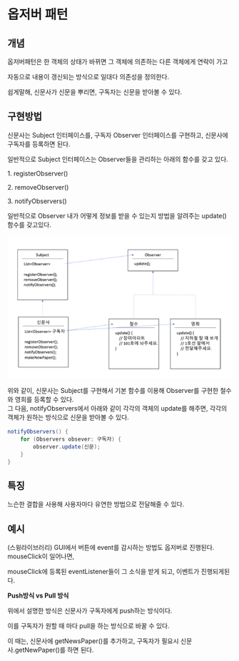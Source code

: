 # 옵저버 패턴

## 개념
옵저버패턴은 한 객체의 상태가 바뀌면 그 객체에 의존하는 다른 객체에게 연락이 가고 

자동으로 내용이 갱신되는 방식으로 일대다 의존성을 정의한다.

쉽게말해, 신문사가 신문을 뿌리면, 구독자는 신문을 받아볼 수 있다.

## 구현방법
신문사는 Subject 인터페이스를, 구독자 Observer 인터페이스를 구현하고, 신문사에 구독자를 등록하면 된다. 

일반적으로 Subject 인터페이스는 Observer들을 관리하는 아래의 함수를 갖고 있다.

1.<t> registerObserver()

2.<t> removeObserver() 

3.<t> notifyObservers() 

일반적으로 Observer 내가 어떻게 정보를 받을 수 있는지 방법을 알려주는 update() 함수를 갖고있다.

![img.png](img.png)

위와 같이, 신문사는 Subject를 구현해서 기본 함수를 이용해 Observer를 구현한 철수와 영희를 등록할 수 있다. <br>
그 다음, notifyObservers에서 아래와 같이 각각의 객체의 update를 해주면, 각각의 객체가 원하는 방식으로 신문을 받아볼 수 있다.

```java
notifyObservers() {
    for (Observers obsever: 구독자) {
        observer.update(신문);
    }
}
```

## 특징
느슨한 결합을 사용해 사용자마다 유연한 방법으로 전달해줄 수 있다.

## 예시

(스윙라이브러리) GUI에서 버튼에 event를 감시하는 방법도 옵저버로 진행된다. mouseClick이 일어나면, 

mouseClick에 등록된 eventListener들이 그 소식을 받게 되고, 이벤트가 진행되게된다.

<b> Push방식 vs Pull 방식 </b>

위에서 설명한 방식은 신문사가 구독자에게 push하는 방식이다.

이를 구독자가 원할 때 마다 pull을 하는 방식으로 바꿀 수 있다. 

이 때는, 신문사에 getNewsPaper()를 추가하고, 구독자가 필요시 신문사.getNewPaper()를 하면 된다.